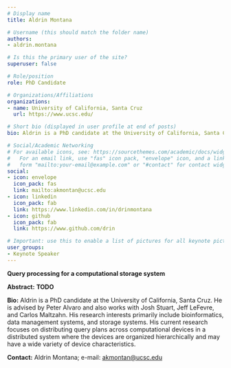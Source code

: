 ```yaml
---
# Display name
title: Aldrin Montana

# Username (this should match the folder name)
authors:
- aldrin.montana

# Is this the primary user of the site?
superuser: false

# Role/position
role: PhD Candidate

# Organizations/Affiliations
organizations:
- name: University of California, Santa Cruz
  url: https://www.ucsc.edu/

# Short bio (displayed in user profile at end of posts)
bio: Aldrin is a PhD candidate at the University of California, Santa Cruz. He is advised by Peter Alvaro and also works with Josh Stuart, Jeff LeFevre, and Carlos Maltzahn. His research interests primarily include bioinformatics, data management systems, and storage systems. His current research focuses on distributing query plans across computational devices in a distributed system where the devices are organized hierarchically and may have a wide variety of device characteristics.

# Social/Academic Networking
# For available icons, see: https://sourcethemes.com/academic/docs/widgets/#icons
#   For an email link, use "fas" icon pack, "envelope" icon, and a link in the
#   form "mailto:your-email@example.com" or "#contact" for contact widget.
social:
- icon: envelope
  icon_pack: fas
  link: mailto:akmontan@ucsc.edu
- icon: linkedin
  icon_pack: fab
  link: https://www.linkedin.com/in/drinmontana
- icon: github
  icon_pack: fab
  link: https://www.github.com/drin

# Important: use this to enable a list of pictures for all keynote pictures on the keynote speaker page.
user_groups:
- Keynote Speaker
---
```

**Query processing for a computational storage system**

**Abstract:** __TODO__

**Bio:** Aldrin is a PhD candidate at the University of California, Santa Cruz. He
is advised by Peter Alvaro and also works with Josh Stuart, Jeff LeFevre, and
Carlos Maltzahn. His research interests primarily include bioinformatics, data
management systems, and storage systems. His current research focuses on distributing
query plans across computational devices in a distributed system where the devices are
organized hierarchically and may have a wide variety of device characteristics.

**Contact:** Aldrin Montana; e-mail: akmontan@ucsc.edu
